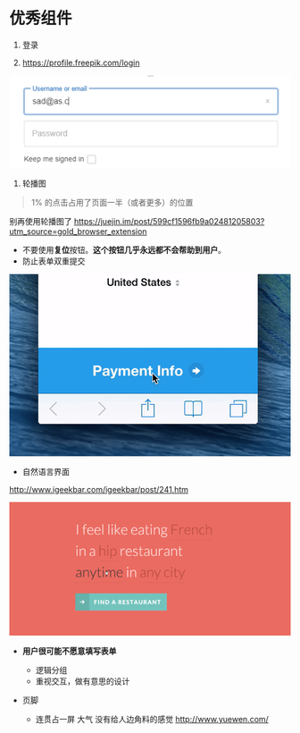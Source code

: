 # 优秀组件

1. 登录

  1. <https://profile.freepik.com/login>

![](/assets/login-sample-23.png)

1. 轮播图

> 1% 的点击占用了页面一半（或者更多）的位置

别再使用轮播图了 <https://juejin.im/post/599cf1596fb9a02481205803?utm_source=gold_browser_extension>

- 不要使用**复位**按钮。**这个按钮几乎永远都不会帮助到用户**。
- 防止表单双重提交

![](/assets/import-double-submit.png)

- 自然语言界面

<http://www.igeekbar.com/igeekbar/post/241.htm>

![](/assets/ziranyuyan.png)

- **用户很可能不愿意填写表单**

  - 逻辑分组
  - 重视交互，做有意思的设计

- 页脚

  - 连贯占一屏 大气 没有给人边角料的感觉 <http://www.yuewen.com/>
